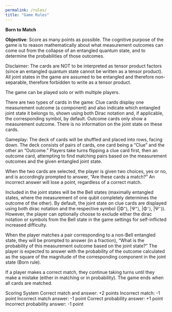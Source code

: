 ```yaml
---
permalink: /rules/
title: "Game Rules"
---
```


**Born to Match**

**Objective**: Score as many points as possible. The cognitive purpose of the game is to reason mathematically about what measurement outcomes can come out from the collapse of an entangled quantum state, and to determine the probabilities of those outcomes.

Disclaimer: The cards are NOT to be interpreted as tensor product factors (since an entangled quantum state cannot be written as a tensor product). All joint states in the game are assumed to be entangled and therefore non-separable, therefore forbidden to write as a tensor product.

The game can be played solo or with multiple players. 

There are two types of cards in the game:
Clue cards display one measurement outcome (a component) and also indicate which entangled joint state it belongs to, shown using both Dirac notation and, if applicable, the corresponding symbol, by default.
Outcome cards only show a measurement outcome. There is no information on the joint state on these cards.

Gameplay:
The deck of cards will be shuffled and placed into rows, facing down. The deck consists of pairs of cards, one card being a “Clue” and the other an “Outcome.” Players take turns flipping a clue card first, then an outcome card, attempting to find matching pairs based on the measurement outcomes and the given entangled joint state. 

When the two cards are selected, the player is given two choices, yes or no, and is accordingly prompted to answer, “Are these cards a match?” An incorrect answer will lose a point, regardless of a correct match. 

Included in the joint states will be the Bell states (maximally entangled states, where the measurement of one qubit completely determines the outcome of the other). By default, the joint state on clue cards are displayed using both dirac notation and the respective symbol (|Φ⁺⟩, |Ψ⁺⟩, |Φ⁻⟩, |Ψ⁻⟩). However, the player can optionally choose to exclude either the dirac notation or symbols from the Bell state in the game settings for self-inflicted increased difficulty.

When the player matches a pair corresponding to a non-Bell entangled state, they will be prompted to answer (in a fraction), “What is the probability of this measurement outcome based on the joint state?” The player is expected to answer with the probability of the outcome calculated as the square of the magnitude of the corresponding component in the joint state (Born rule).

If a player makes a correct match, they continue taking turns until they make a mistake (either in matching or in probability). The game ends when all cards are matched.

Scoring System
Correct match and answer: +2 points
Incorrect match: -1 point
Incorrect match answer: -1 point
Correct probability answer: +1 point
Incorrect probability answer: -1 point

